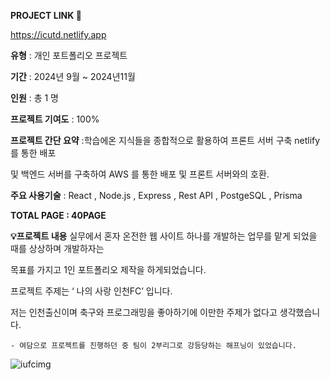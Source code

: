 **PROJECT LINK 👀**

https://icutd.netlify.app

**유형** : 개인 포트폴리오 프로젝트

**기간** : 2024년 9월 ~ 2024년11월

**인원** : 총 1 명

**프로젝트 기여도** : 100%

**프로젝트 간단 요약** :학습에온 지식들을 종합적으로 활용하여 프론트 서버 구축 netlify 를 통한 배포      

및 백엔드 서버를 구축하여 AWS 를 통한 배포 및 프론트 서버와의 호환.

**주요 사용기술** : React , Node.js , Express , Rest API , PostgeSQL , Prisma

**TOTAL PAGE : 40PAGE**

<aside>

**💡프로젝트 내용**
  실무에서 혼자 온전한 웹 사이트 하나를 개발하는 업무를 맡게 되었을 때를 상상하며 개발하자는 

  목표를 가지고 1인 포트폴리오 제작을 하게되었습니다. 

  프로젝트 주제는 ‘ 나의 사랑 인천FC’ 입니다.

  저는 인천출신이며 축구와 프로그래밍을 좋아하기에 이만한 주제가 없다고 생각했습니다.

    - 여담으로 프로젝트를 진행하던 중 팀이 2부리그로 강등당하는 해프닝이 있었습니다.


</aside>
<aside>

![iufcimg](https://github.com/user-attachments/assets/450af721-a6ef-4c17-9677-871149729835)
